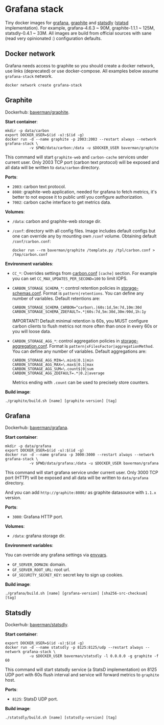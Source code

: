 # Grafana stack

Tiny docker images for [grafana], [graphite] and [statsdly] \([statsd] implementation\).
For example, grafana-4.6.3 ~ 90M, graphite-1.1.1 ~ 125M, statsdly-0.4.1 ~ 33M.
All images are build from official sources with sane (read very opinionated :) configuration defaults.

[grafana]: https://grafana.com/
[graphite]: https://graphiteapp.org/
[statsdly]: https://github.com/baverman/statsdly
[statsd]: https://github.com/etsy/statsd


## Docker network

Grafana needs access to graphite so you should create a docker network, use
links (deprecated) or use docker-compose. All examples below assume
`grafana-stack` network.

    docker network create grafana-stack


## Graphite

Dockerhub: [baverman/graphite](https://hub.docker.com/r/baverman/graphite/tags/).

**Start container**:

    mkdir -p data/carbon
    export DOCKER_USER=$(id -u):$(id -g)
    docker run -d --name graphite -p 2003:2003 --restart always --network grafana-stack \
               -v $PWD/data/carbon:/data -u $DOCKER_USER baverman/graphite

This command will start `graphite-web` and `carbon-cache` services under
current user. Only 2003 TCP port (carbon text protocol) will be exposed and all
data will be written to `data/carbon` directory.

**Ports**:

* `2003`: carbon text protocol.
* `8080`: graphite-web application, needed for grafana to fetch metrics, it's
  better to not expose it to public until you configure authorization.
* `7002`: carbon cache interface to get metrics data.

**Volumes**:

* `/data`: carbon and graphite-web storage dir.
* `/conf`: directory with all config files. Image includes
  default configs but one can override any by mounting own `/conf` volume.
  Obtaining default `/conf/carbon.conf`:

      docker run --rm baverman/graphite /template.py /tpl/carbon.conf > /tmp/carbon.conf

**Environment variables**:

* `CC_*`: Overrides settings from [carbon.conf] `[cache]` section. For example
  you can set `CC_MAX_UPDATES_PER_SECOND=100` to limit IOPS.

* `CARBON_STORAGE_SCHEMA_*`: control retention policies in [storage-schemas.conf].
  Format is `pattern|retentions`. You can define any number of variables.
  Default retentions are:

      CARBON_STORAGE_SCHEMA_CARBON=^carbon\.|60s:1d,5m:7d,10m:30d
      CARBON_STORAGE_SCHEMA_ZDEFAULT=.*|60s:7d,5m:30d,30m:90d,1h:1y

  IMPORTANT! Default minimal retention is 60s, you MUST configure carbon clients to
  flush metrics not more often than once in every 60s or you will loose data.

* `CARBON_STORAGE_AGG_*`: control aggregation policies in [storage-aggregation.conf].
  Format is `pattern|xFilesFactor|aggregationMethod`. You can define any number of variables.
  Default aggregations are:

      CARBON_STORAGE_AGG_MIN=\.min$|0.1|min
      CARBON_STORAGE_AGG_MAX=\.max$|0.1|max
      CARBON_STORAGE_AGG_SUM=\.count$|0|sum
      CARBON_STORAGE_AGG_ZDEFAULT=.*|0.2|average

  Metrics ending with `.count` can be used to precisely store counters.

**Build image**:

    ./graphite/build.sh [name] [graphite-version] [tag]

[storage-schemas.conf]: http://graphite.readthedocs.io/en/latest/config-carbon.html#storage-schemas-conf
[storage-aggregation.conf]: http://graphite.readthedocs.io/en/latest/config-carbon.html#storage-aggregation-conf
[carbon.conf]: https://github.com/graphite-project/carbon/blob/master/conf/carbon.conf.example


## Grafana

Dockerhub: [baverman/grafana](https://hub.docker.com/r/baverman/grafana/tags/).

**Start container**:

    mkdir -p data/grafana
    export DOCKER_USER=$(id -u):$(id -g)
    docker run -d --name grafana -p 3000:3000 --restart always --network grafana-stack \
               -v $PWD/data/grafana:/data -u $DOCKER_USER baverman/grafana

This command will start grafana service under current user. Only 3000 TCP port
(HTTP) will be exposed and all data will be written to `data/grafana`
directory.

And you can add `http://graphite:8080/` as graphite datasource with `1.1.x` version.

**Ports**:

* `3000`: Grafana HTTP port.

**Volumes**:

* `/data`: grafana storage dir.

**Environment variables**:

You can override any grafana settings via
[envvars](http://docs.grafana.org/installation/configuration/#using-environment-variables).

* `GF_SERVER_DOMAIN`: domain.
* `GF_SERVER_ROOT_URL`: root url.
* `GF_SECURITY_SECRET_KEY`: secret key to sign up cookies.

**Build image**:

    ./grafana/build.sh [name] [grafana-version] [sha256-src-checksum] [tag]


## Statsdly

Dockerhub: [baverman/statsdly](https://hub.docker.com/r/baverman/statsdly/tags/).

**Start container**:

    export DOCKER_USER=$(id -u):$(id -g)
    docker run -d --name statsdly -p 8125:8125/udp --restart always --network grafana-stack \
               -u $DOCKER_USER baverman/statsdly -l 0.0.0.0 -g graphite -f 60

This command will start statsdly service (a StatsD implementation) on 8125 UDP
port with 60s flush interval and service will forward metrics to `graphite`
host.

**Ports**:

* `8125`: StatsD UDP port.

**Build image**:

    ./statsdly/build.sh [name] [statsdly-version] [tag]
